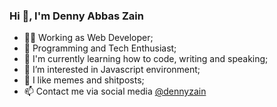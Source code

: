 ### Hi 👋, I'm Denny Abbas Zain

- 👨‍💻 Working as Web Developer;
- 👀 Programming and Tech Enthusiast;
- :seedling: I'm currently learning how to code, writing and speaking;
- 🤔 I’m interested in Javascript environment;
- :clown_face: I like memes and shitposts;
- 📫 Contact me via social media [@dennyzain](https://linktr.ee/dennyzain)

<!-- ## Contact and Social Media

[![InstagramBadge](https://img.shields.io/badge/Instagram-%23E4405F.svg?style=for-the-badge&logo=instagram&logoColor=white)](https://www.instagram.com/abbas_dznx/)
[![LinkedinBadge](https://img.shields.io/badge/LinkedIn-0077B5?style=for-the-badge&logo=linkedin&logoColor=white)](https://www.linkedin.com/in/denny-abbas-zain-567552194/)
[![GmailBadge](https://img.shields.io/badge/Gmail-D14836?style=for-the-badge&logo=gmail&logoColor=white)](mailto:abbasdenny24@gmail.com)
[![TwitterBadge](https://img.shields.io/badge/Twitter-1DA1F2?style=for-the-badge&logo=twitter&logoColor=white)](https://twitter.com/abbas_denny)

<a href="https://volt.fm/dennyzain" target="_blank"><img src="https://my-spotify-badge.vercel.app/api/now-playing.svg" width="540" height="52" alt="now playing"></a>
-->
